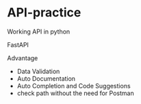 # API-practice
Working API in python

FastAPI 

Advantage 
- Data Validation 
- Auto Documentation
- Auto Completion and Code Suggestions 
- check path without the need for Postman